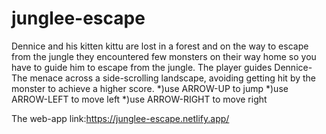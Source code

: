 # junglee-escape
Dennice and his kitten kittu are lost in a forest and on the way to escape from the jungle they encountered few monsters on their way home so you have to guide him to escape from the jungle.
The player guides Dennice-The menace across a side-scrolling landscape, avoiding getting hit by the monster to achieve a higher score.
*)use ARROW-UP to jump
*)use ARROW-LEFT to move left
*)use ARROW-RIGHT to move right

The web-app link:https://junglee-escape.netlify.app/
